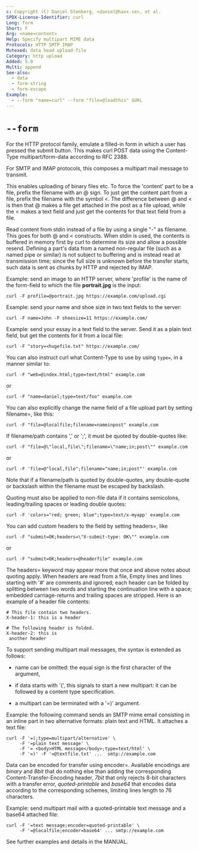 ```yaml
---
c: Copyright (C) Daniel Stenberg, <daniel@haxx.se>, et al.
SPDX-License-Identifier: curl
Long: form
Short: F
Arg: <name=content>
Help: Specify multipart MIME data
Protocols: HTTP SMTP IMAP
Mutexed: data head upload-file
Category: http upload
Added: 5.0
Multi: append
See-also:
  - data
  - form-string
  - form-escape
Example:
  - --form "name=curl" --form "file=@loadthis" $URL
---
```


# `--form`

For the HTTP protocol family, emulate a filled-in form in which a user has
pressed the submit button. This makes curl POST data using the Content-Type
multipart/form-data according to RFC 2388.

For SMTP and IMAP protocols, this composes a multipart mail message to
transmit.

This enables uploading of binary files etc. To force the 'content' part to be
a file, prefix the filename with an @ sign. To just get the content part from
a file, prefix the filename with the symbol \<. The difference between @ and
\< is then that @ makes a file get attached in the post as a file upload,
while the \< makes a text field and just get the contents for that text field
from a file.

Read content from stdin instead of a file by using a single "-" as filename.
This goes for both @ and \< constructs. When stdin is used, the contents is
buffered in memory first by curl to determine its size and allow a possible
resend. Defining a part's data from a named non-regular file (such as a named
pipe or similar) is not subject to buffering and is instead read at
transmission time; since the full size is unknown before the transfer starts,
such data is sent as chunks by HTTP and rejected by IMAP.

Example: send an image to an HTTP server, where 'profile' is the name of the
form-field to which the file **portrait.jpg** is the input:

    curl -F profile=@portrait.jpg https://example.com/upload.cgi

Example: send your name and shoe size in two text fields to the server:

    curl -F name=John -F shoesize=11 https://example.com/

Example: send your essay in a text field to the server. Send it as a plain
text field, but get the contents for it from a local file:

    curl -F "story=<hugefile.txt" https://example.com/

You can also instruct curl what Content-Type to use by using `type=`, in a
manner similar to:

    curl -F "web=@index.html;type=text/html" example.com

or

    curl -F "name=daniel;type=text/foo" example.com

You can also explicitly change the name field of a file upload part by setting
filename=, like this:

    curl -F "file=@localfile;filename=nameinpost" example.com

If filename/path contains ',' or ';', it must be quoted by double-quotes like:

    curl -F "file=@\"local,file\";filename=\"name;in;post\"" example.com

or

    curl -F 'file=@"local,file";filename="name;in;post"' example.com

Note that if a filename/path is quoted by double-quotes, any double-quote
or backslash within the filename must be escaped by backslash.

Quoting must also be applied to non-file data if it contains semicolons,
leading/trailing spaces or leading double quotes:

    curl -F 'colors="red; green; blue";type=text/x-myapp' example.com

You can add custom headers to the field by setting headers=, like

    curl -F "submit=OK;headers=\"X-submit-type: OK\"" example.com

or

    curl -F "submit=OK;headers=@headerfile" example.com

The headers= keyword may appear more that once and above notes about quoting
apply. When headers are read from a file, Empty lines and lines starting
with '#' are comments and ignored; each header can be folded by splitting
between two words and starting the continuation line with a space; embedded
carriage-returns and trailing spaces are stripped.
Here is an example of a header file contents:

    # This file contain two headers.
    X-header-1: this is a header

    # The following header is folded.
    X-header-2: this is
     another header

To support sending multipart mail messages, the syntax is extended as follows:

- name can be omitted: the equal sign is the first character of the argument,

- if data starts with '(', this signals to start a new multipart: it can be
followed by a content type specification.

- a multipart can be terminated with a '=)' argument.

Example: the following command sends an SMTP mime email consisting in an
inline part in two alternative formats: plain text and HTML. It attaches a
text file:

    curl -F '=(;type=multipart/alternative' \
         -F '=plain text message' \
         -F '= <body>HTML message</body>;type=text/html' \
         -F '=)' -F '=@textfile.txt' ...  smtp://example.com

Data can be encoded for transfer using encoder=. Available encodings are
*binary* and *8bit* that do nothing else than adding the corresponding
Content-Transfer-Encoding header, *7bit* that only rejects 8-bit characters
with a transfer error, *quoted-printable* and *base64* that encodes data
according to the corresponding schemes, limiting lines length to 76
characters.

Example: send multipart mail with a quoted-printable text message and a
base64 attached file:

    curl -F '=text message;encoder=quoted-printable' \
         -F '=@localfile;encoder=base64' ... smtp://example.com

See further examples and details in the MANUAL.
